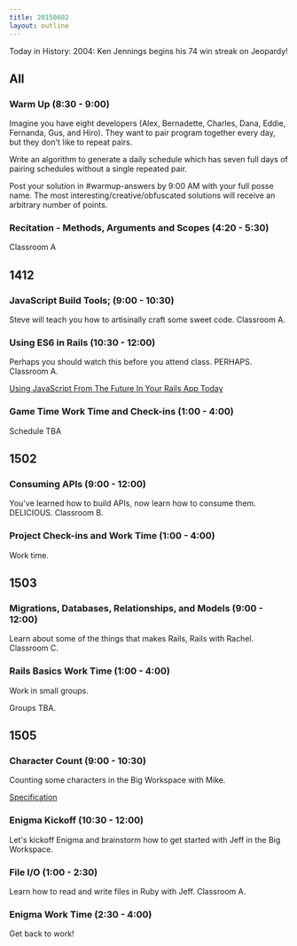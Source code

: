 ```yaml
---
title: 20150602
layout: outline
---
```


Today in History: 2004: Ken Jennings begins his 74 win streak on Jeopardy!

## All

### Warm Up (8:30 - 9:00)

Imagine you have eight developers (Alex, Bernadette, Charles, Dana, Eddie, Fernanda, Gus, and Hiro). They want to pair program together every day, but they don't like to repeat pairs.

Write an algorithm to generate a daily schedule which has seven full days of pairing schedules without a single repeated pair.

Post your solution in #warmup-answers by 9:00 AM with your full posse name. 
The most interesting/creative/obfuscated solutions will receive an arbitrary number of points.

### Recitation - Methods, Arguments and Scopes (4:20 - 5:30)

Classroom A

## 1412

### JavaScript Build Tools; (9:00 - 10:30)

Steve will teach you how to artisinally craft some sweet code. Classroom A.

### Using ES6 in Rails (10:30 - 12:00)

Perhaps you should watch this before you attend class.  PERHAPS. Classroom A.

[Using JavaScript From The Future In Your Rails App Today](https://www.youtube.com/watch?v=Ayj1kgQNhAg)

### Game Time Work Time and Check-ins (1:00 - 4:00)

Schedule TBA


## 1502

### Consuming APIs (9:00 - 12:00)

You've learned how to build APIs, now learn how to consume them. DELICIOUS. Classroom B.

### Project Check-ins and Work Time (1:00 - 4:00)

Work time.


## 1503

### Migrations, Databases, Relationships, and Models (9:00 - 12:00)

Learn about some of the things that makes Rails, Rails with Rachel. Classroom C.

### Rails Basics Work Time (1:00 - 4:00)

Work in small groups.

Groups TBA.


## 1505

### Character Count (9:00 - 10:30)

Counting some characters in the Big Workspace with Mike.

[Specification](https://github.com/turingschool/technical_puzzles/blob/master/character_count.markdown)

### Enigma Kickoff (10:30 - 12:00)

Let's kickoff Enigma and brainstorm how to get started with Jeff in the Big Workspace.

### File I/O (1:00 - 2:30)

Learn how to read and write files in Ruby with Jeff. Classroom A.

### Enigma Work Time (2:30 - 4:00)

Get back to work!



